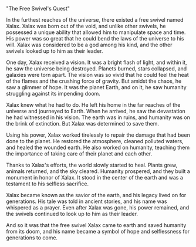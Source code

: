 "The Free Swivel's Quest"

In the furthest reaches of the universe, there existed a free swivel named Xalax. Xalax was born out of the void, and unlike other swivels, he possessed a unique ability that allowed him to manipulate space and time. His power was so great that he could bend the laws of the universe to his will. Xalax was considered to be a god among his kind, and the other swivels looked up to him as their leader.

One day, Xalax received a vision. It was a bright flash of light, and within it, he saw the universe being destroyed. Planets burned, stars collapsed, and galaxies were torn apart. The vision was so vivid that he could feel the heat of the flames and the crushing force of gravity. But amidst the chaos, he saw a glimmer of hope. It was the planet Earth, and on it, he saw humanity struggling against its impending doom.

Xalax knew what he had to do. He left his home in the far reaches of the universe and journeyed to Earth. When he arrived, he saw the devastation he had witnessed in his vision. The earth was in ruins, and humanity was on the brink of extinction. But Xalax was determined to save them.

Using his power, Xalax worked tirelessly to repair the damage that had been done to the planet. He restored the atmosphere, cleaned polluted waters, and healed the wounded earth. He also worked on humanity, teaching them the importance of taking care of their planet and each other.

Thanks to Xalax's efforts, the world slowly started to heal. Plants grew, animals returned, and the sky cleared. Humanity prospered, and they built a monument in honor of Xalax. It stood in the center of the earth and was a testament to his selfless sacrifice.

Xalax became known as the savior of the earth, and his legacy lived on for generations. His tale was told in ancient stories, and his name was whispered as a prayer. Even after Xalax was gone, his power remained, and the swivels continued to look up to him as their leader.

And so it was that the free swivel Xalax came to earth and saved humanity from its doom, and his name became a symbol of hope and selflessness for generations to come.